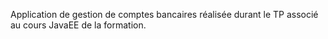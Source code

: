 Application de gestion de comptes bancaires réalisée durant le TP associé au cours JavaEE de la formation.